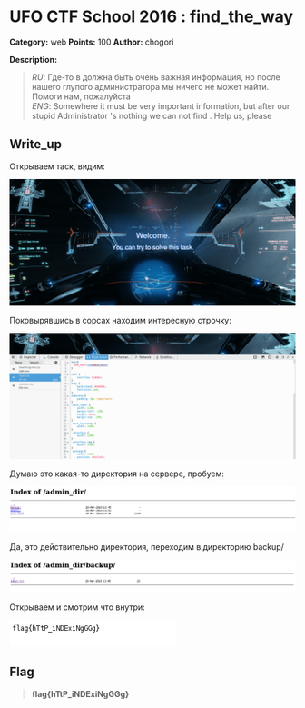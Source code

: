 # UFO CTF School 2016 : find_the_way

**Category:** web **Points:** 100
**Author:** chogori 

**Description:**

> *RU*: Где-то в должна быть очень важная информация, но после нашего глупого администратора мы ничего не может найти. Помоги нам, пожалуйста  
> *ENG*: Somewhere it must be very important information, but after our stupid Administrator 's nothing we can not find . Help us, please

## Write_up

Открываем таск, видим:

![Screen_1.png](./img/Screen_1.png)

Поковырявшись в сорсах находим интересную строчку:

![Screen_2.png](./img/Screen_2.png)

Думаю это какая-то директория на сервере, пробуем:

![Screen_3.png](./img/Screen_3.png)

Да, это действительно директория, переходим в директорию backup/

![Screen_4.png](./img/Screen_4.png)

Открываем и смотрим что внутри:

![Screen_5.png](./img/Screen_5.png)

## Flag

> **flag{hTtP_iNDExiNgGGg}**
